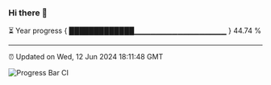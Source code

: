 ### Hi there 👋

⏳ Year progress { █████████████▁▁▁▁▁▁▁▁▁▁▁▁▁▁▁▁▁ } 44.74 %

---

⏰ Updated on Wed, 12 Jun 2024 18:11:48 GMT

![Progress Bar CI](https://github.com/Shyam-Makwana/GitHub-Actions-Demo/workflows/Progress%20Bar%20CI/badge.svg)
